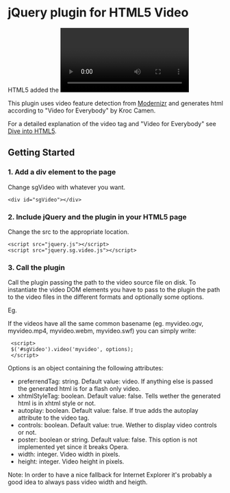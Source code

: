 jQuery plugin for HTML5 Video
=============================
HTML5 added the <video> tag to embed videos directly in html web pages.
However browser support has some gotchas: at the moment there isn't a video format that works in all browsers and 
in Internet Explorer up to Internet Explorer 8 you can use only videos in flash format.

This plugin uses video feature detection from [Modernizr](http://www.modernizr.com/) and generates html 
according to "Video for Everybody" by Kroc Camen.

For a detailed explanation of the video tag and "Video for Everybody" see 
[Dive into HTML5](http://diveintohtml5.org/video.html).

Getting Started
---------------

### 1. Add a div element to the page
Change sgVideo with whatever you want.

    <div id="sgVideo"></div>

### 2. Include jQuery and the plugin in your HTML5 page
Change the src to the appropriate location.

    <script src="jquery.js"></script>
    <script src="jquery.sg.video.js"></script>

### 3. Call the plugin
Call the plugin passing the path to the video source file on disk.
To instantiate the video DOM elements you have to pass to the plugin 
the path to the video files in the different formats and optionally some options.

Eg.
     <script>
     var myvideo = {'ogg': 'oggvideo.ogv', 
                    'h264': 'h264video.mp4', 
		    'webm': 'webmvideo.webm', 
		    'flash': 'swfvideo.swf'};
     $('#sgVideo').video(myvideo, options);
     </script>


If the videos have all the same common basename (eg. myvideo.ogv, myvideo.mp4, myvideo.webm, myvideo.swf)
you can simply write:

     <script>
     $('#sgVideo').video('myvideo', options);
     </script>

Options is an object containing the following attributes:
 - preferrendTag: string. Default value: video. If anything else is passed the generated html is for a flash only video.
 - xhtmlStyleTag: boolean. Default value: false. Tells wether the generated html is in xhtml style or not.
 - autoplay: boolean. Default value: false. If true adds the autoplay attribute to the video tag.
 - controls: boolean. Default value: true. Wether to display video controls or not.
 - poster: boolean or string. Default value: false. This option is not implemented yet since it breaks Opera.
 - width: integer. Video width in pixels.
 - height: integer. Video height in pixels.

Note: In order to have a nice fallback for Internet Explorer it's probably a good idea to always pass video width and heigth.